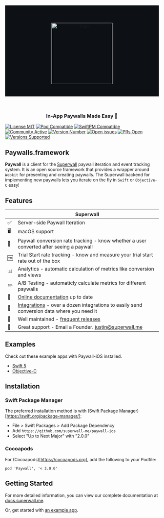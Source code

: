 
<p align="center" style="background-color: #0D1116; padding: 40px; corner-radius: 15px;">
    <br>
    <img src="https://repository-images.githubusercontent.com/388287766/ed5c47aa-491f-4d70-9ea7-ec09ad4a03fa" alt="logo" height="200px" align="center"/>
</p>

<br/>

<h3 align="center">In-App Paywalls Made Easy 💸</h3>

[![License MIT](https://img.shields.io/badge/license-MIT-green/)](https://superwall.me/)
[![Pod Compatible](https://img.shields.io/badge/pod-compatible-informational)](https://superwall.me/)
[![SwiftPM Compatible](https://img.shields.io/badge/SwiftPM-Compatible-orange)](https://superwall.me/)
[![Community Active](https://img.shields.io/badge/community-active-9cf)](https://superwall.me/)
[![Version Number](https://img.shields.io/github/v/tag/superwall-me/paywall-ios)](https://superwall.me/)
[![Open issues](https://img.shields.io/github/issues/superwall-me/paywall-ios)](https://superwall.me/)
[![PRs Open](https://img.shields.io/github/issues-pr/superwall-me/paywall-ios)](https://superwall.me/)
[![Versions Supported](https://img.shields.io/badge/ios%20version-%3E%3D%2011-blueviolet)](https://superwall.me/)




## Paywalls.framework

**Paywall** is a client for the [Superwall](https://superwall.me/) paywall iteration and event tracking system. It is an open source framework that provides a wrapper around `Webkit` for presenting and creating paywalls. The Superwall backend for implementing new paywalls lets you iterate on the fly in `Swift` or `Objective-C` easy!

## Features
|   | Superwall |
| --- | --- |
✅ | Server-side Paywall Iteration
🖥 | macOS support
🎯 | Paywall conversion rate tracking - know whether a user converted after seeing a paywall
🆓 | Trial Start rate tracking - know and measure your trial start rate out of the box
📊 | Analytics - automatic calculation of metrics like conversion and views
✏️ | A/B Testing - automaticly calculate metrics for different paywalls
📝 | [Online documentation](https://docs.superwall.me/docs) up to date
🔀 | [Integrations](https://docs.superwall.me/docs) - over a dozen integrations to easily send conversion data where you need it
💯 | Well maintained - [frequent releases](https://github.com/superwall-me/paywall-ios/releases)
📮 | Great support - Email a Founder. justin@superwall.me

## Examples

Check out these example apps with Paywall-iOS installed. 

- [Swift 5](https://github.com/superwall-me/superwallQuickStart)
- [Objective-C](https://github.com/superwall-me/SuperwallQuickstartObjectiveC)

## Installation

### Swift Package Manager

The preferred installation method is with (Swift Package Manager)[https://swift.org/package-manager/]:

- File > Swift Packages > Add Package Dependency
- Add `https://github.com/superwall-me/paywall-ios`
- Select "Up to Next Major" with "2.0.0"

### Cocoapods

For (Cocoapods)[https://cocoapods.org], add the following to your Podfile:

```
pod 'Paywall', '< 3.0.0'
```

## Getting Started
For more detailed information, you can view our complete documentation at [docs.superwall.me](https://docs.superwall.me/docs).

Or, get started with [an example app](https://github.com/superwall-me/superwallQuickStart). 

<!-- Or browse our iOS sample apps:
- [Example Repos](github.com/re) -->

<!-- ➡️ | [Webhooks](https://docs.superwall.me/docs/webhooks) - enhanced server-to-server communication with events for purchases, renewals, cancellations, and more -->
